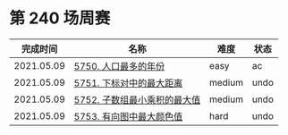 # 第 240 场周赛

**完成时间**|**名称**|**难度**|**状态**
------------|--------|--------|--------
2021.05.09|[5750. 人口最多的年份](./5750.%20人口最多的年份)|easy|ac
2021.05.09|[5751. 下标对中的最大距离](./5751.%20下标对中的最大距离)|medium|undo
2021.05.09|[5752. 子数组最小乘积的最大值](./5752.%20子数组最小乘积的最大值)|medium|undo
2021.05.09|[5753. 有向图中最大颜色值](./5753.%20有向图中最大颜色值)|hard|undo
